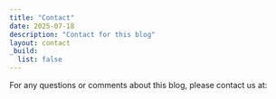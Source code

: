 ```yaml
---
title: "Contact"
date: 2025-07-18
description: "Contact for this blog"
layout: contact
_build:
  list: false
---
```


For any questions or comments about this blog, please contact us at: